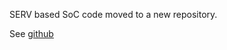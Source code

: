 
SERV based SoC code moved to a new repository.

See [github](https://github.com/DaveBerkeley/serv_soc)
